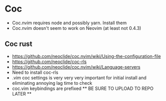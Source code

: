 # Coc
* Coc.nvim requires node and possibly yarn. Install them
* Coc.nvim doesn't seem to work on Neovim (at least not 0.4.3)
## Coc rust
* https://github.com/neoclide/coc.nvim/wiki/Using-the-configuration-file
* https://github.com/neoclide/coc-rls
* https://github.com/neoclide/coc.nvim/wiki/Language-servers
* Need to install coc-rls
* .vim coc settings is very very very important for initial install and eliminating annoying lag time to check
* coc.vim keybindings are <leader><leader> prefixed
** BE SURE TO UPLOAD TO REPO LATER **
